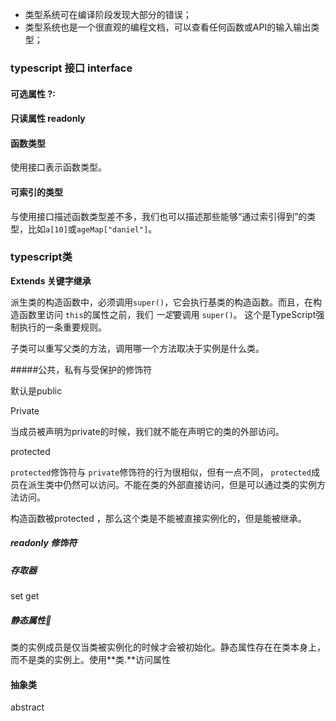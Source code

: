 - 类型系统可在编译阶段发现大部分的错误；
- 类型系统也是一个很直观的编程文档，可以查看任何函数或API的输入输出类型；



### typescript 接口  interface

#### 可选属性 ?:

#### 只读属性 readonly

#### 函数类型

使用接口表示函数类型。

#### 可索引的类型

与使用接口描述函数类型差不多，我们也可以描述那些能够“通过索引得到”的类型，比如`a[10]`或`ageMap["daniel"]`。

### typescript类



**Extends 关键字继承**

派生类的构造函数中，必须调用`super()`，它会执行基类的构造函数。而且，在构造函数里访问 `this`的属性之前，我们 *一定*要调用 `super()`。 这个是TypeScript强制执行的一条重要规则。



子类可以重写父类的方法，调用哪一个方法取决于实例是什么类。

#####公共，私有与受保护的修饰符

默认是public

Private

当成员被声明为private的时候，我们就不能在声明它的类的外部访问。

protected

`protected`修饰符与 `private`修饰符的行为很相似，但有一点不同， `protected`成员在派生类中仍然可以访问。不能在类的外部直接访问，但是可以通过类的实例方法访问。

构造函数被protected ，那么这个类是不能被直接实例化的，但是能被继承。

##### readonly 修饰符

##### 存取器

set get

##### 静态属性

类的实例成员是仅当类被实例化的时候才会被初始化。静态属性存在在类本身上，而不是类的实例上。使用**类.**访问属性

#### 抽象类

abstract

